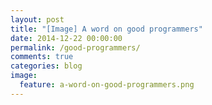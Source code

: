 ```yaml
---
layout: post
title: "[Image] A word on good programmers"
date: 2014-12-22 00:00:00
permalink: /good-programmers/
comments: true
categories: blog
image:
  feature: a-word-on-good-programmers.png
---
```

